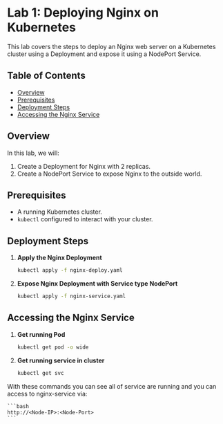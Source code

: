 # Lab 1: Deploying Nginx on Kubernetes

This lab covers the steps to deploy an Nginx web server on a Kubernetes cluster using a Deployment and expose it using a NodePort Service.

## Table of Contents
- [Overview](#overview)
- [Prerequisites](#prerequisites)
- [Deployment Steps](#deployment-steps)
- [Accessing the Nginx Service](#accessing-the-nginx-service)

## Overview
In this lab, we will:
1. Create a Deployment for Nginx with 2 replicas.
2. Create a NodePort Service to expose Nginx to the outside world.

## Prerequisites
- A running Kubernetes cluster.
- `kubectl` configured to interact with your cluster.

## Deployment Steps
1. **Apply the Nginx Deployment**
    ```bash
    kubectl apply -f nginx-deploy.yaml
    ```
2. **Expose Nginx Deployment with Service type NodePort**
    ```bash
    kubectl apply -f nginx-service.yaml
    ```
## Accessing the Nginx Service
1. **Get running Pod**
    ```bash
    kubectl get pod -o wide
    ```
2. **Get running service in cluster**
    ```bash
    kubectl get svc 
    ```
 With these commands you can see all of service are running and you can access to nginx-service via:
 
    ```bash
    http://<Node-IP>:<Node-Port>
    ```